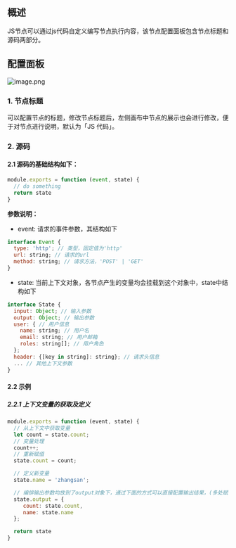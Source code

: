 ## 概述
JS节点可以通过js代码自定义编写节点执行内容，该节点配置面板包含节点标题和源码两部分。

## 配置面板
![image.png](/img/服务编排/script-01.png)

### 1. 节点标题
可以配置节点的标题，修改节点标题后，左侧画布中节点的展示也会进行修改，便于对节点进行说明，默认为「JS 代码」。
### 2. 源码
#### 2.1 源码的基础结构如下：
```javascript
module.exports = function (event, state) {
  // do something
  return state
}
```
**参数说明：**
- event: 请求的事件参数，其结构如下
```javascript
interface Event {
  type: 'http'; // 类型，固定值为'http'
  url: string; // 请求的url
  method: string; // 请求方法，'POST' | 'GET'
}
```
- state: 当前上下文对象，各节点产生的变量均会挂载到这个对象中，state中结构如下
```javascript
interface State {
  input: Object; // 输入参数
  output: Object; // 输出参数
  user: { // 用户信息
    name: string; // 用户名
    email: string; // 用户邮箱
    roles: string[]; // 用户角色
  };
  header: {[key in string]: string}; // 请求头信息
  ... // 其他上下文参数
}
```

#### 2.2 示例
##### 2.2.1 上下文变量的获取及定义
```javascript
module.﻿exports = function (﻿event, state﻿) {
  // 从上下文中获取变量
  let count = state.count;
  // 变量处理
  count++;
  // 重新赋值
  state.count = count;

  // 定义新变量
  state.name = 'zhangsan';

  // 编排输出参数均放到了output对象下，通过下面的方式可以直接配置输出结果，(多处赋值output对象时会进行merge)
  state.output = {
     count: state.count,
     name: state.name
  };

  return state
}
```

<!-- ##### 2.2.2 异步处理，可以通过async await方式进行异步处理
```javascript
module.exports = async function (event, state) {
  // 异步函数 demo
  function delay(fn, time) {
    return new Promise((resolve, reject) => {
      setTimeout(() => {
        fn();
        resolve();
      }, time);
    })
  }
  // 执行异步方法
  await delay(() => { state.count = 10 }, 1000);
  
  // 直接配置输出结果
  state.output = {
     count: state.count
  };
  return state;
}
```

##### 2.2.3 日志打印
执行的结果可以再调试面板中的运行日志中进行查看，会将多个日志结果放到一个字符串数组中
```javascript
module.﻿exports = async function (﻿event, state﻿) {
  // 打印输入参数
  console.log(state.input);
  // 打印输出参数
  console.log(state.output);

  return state
}
``` -->


